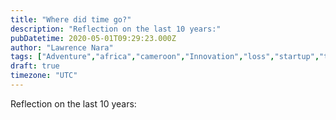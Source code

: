 ```yaml
---
title: "Where did time go?"
description: "Reflection on the last 10 years:"
pubDatetime: 2020-05-01T09:29:23.000Z
author: "Lawrence Nara"
tags: ["Adventure","africa","cameroon","Innovation","loss","startup","technology","Travel","USA"]
draft: true
timezone: "UTC"
---
```


Reflection on the last 10 years:
